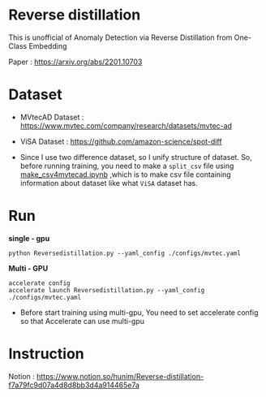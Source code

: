 # Reverse distillation 

This is unofficial of Anomaly Detection via Reverse Distillation from One-Class Embedding

Paper : https://arxiv.org/abs/2201.10703

# Dataset 
- MVtecAD Dataset : https://www.mvtec.com/company/research/datasets/mvtec-ad
- ViSA Dataset : https://github.com/amazon-science/spot-diff

- Since I use two difference dataset, so I unify structure of dataset. So, before running training, you need to make a `split_csv` file using [make_csv4mvtecad.ipynb](make_csv4mvtecad.ipynb) ,which is to make csv file containing information about dataset like what `ViSA` dataset has. 

# Run 

**single - gpu**
```
python Reversedistillation.py --yaml_config ./configs/mvtec.yaml
```

**Multi - GPU** 
```
accelerate config 
accelerate launch Reversedistillation.py --yaml_config ./configs/mvtec.yaml
```

- Before start training using multi-gpu, You need to set accelerate config so that Accelerate can use multi-gpu 
  

# Instruction 

Notion : https://www.notion.so/hunim/Reverse-distillation-f7a79fc9d07a4d8d8bb3d4a914465e7a